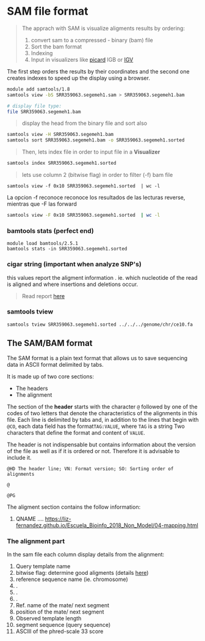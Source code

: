 # SAM file format

> The apprach with SAM is visualize aligments results by ordering:
>
> 1. convert sam to a compressed - binary (bam) file
> 2. Sort the bam format
> 3. Indexing
> 4. Input in visualizers like [picard](http://broadinstitute.github.io/picard/) IGB or [IGV](https://software.broadinstitute.org/software/igv/) 

The first step orders the results by their coordinates and the second one creates indexes to speed up the display using a browser.

```bash
module add samtools/1.8 
samtools view -bS SRR359063.segemeh1.sam > SRR359063.segemeh1.bam

# display file type:
file SRR359063.segemeh1.bam
```

> display the head from the binary file and sort also

```bash
samtools view -H SRR359063.segemeh1.bam
samtools sort SRR359063.segemeh1.bam -o SRR359063.segemeh1.sorted
```

> Then, lets index file in order to input file in a **Visualizer**

```bash
samtools index SRR359063.segemeh1.sorted 
```

> lets use column 2 (bitwise flag) in order to filter (-f) bam file

```
samtools view -f 0x10 SRR359063.segemeh1.sorted  | wc -l
```

La opcion -f reconoce reconoce los resultados de las lecturas reverse, mientras que -F las forward

```bash
samtools view -F 0x10 SRR359063.segemeh1.sorted  | wc -l
```

### bamtools stats (perfect end)

```
module load bamtools/2.5.1 
bamtools stats -in SRR359063.segemeh1.sorted 
```



### cigar string (important when analyze SNP's)

this values report the aligment information . ie. which nucleotide of the read is aligned and where insertions and deletions occur.

> Read report [here](https://genome.sph.umich.edu/wiki/SAM#What_is_a_CIGAR.3F) 

### samtools tview

```
samtools tview SRR359063.segemeh1.sorted ../../../genome/chr/ce10.fa
```

## The SAM/BAM format

The SAM format is a plain text format that allows us to save sequencing data in ASCII format delimited by tabs.

It is made up of two core sections:

- The headers
- The alignment

The section of the **header** starts with the character `@` followed by one of the codes of two letters that denote the characteristics of the alignments in this file. Each line is delimited by tabs and, in addition to the lines that begin with `@CO`, each data field has the format`TAG:VALUE`, where `TAG` is a string Two characters that define the format and content of `VALUE`.

The header is not indispensable but contains information about the version of the file as well as if it is ordered or not. Therefore it is advisable to include it.

```
@HD The header line; VN: Format version; SO: Sorting order of alignments

@

@PG

```

The aligment section contains the follow information:

1. QNAME .... https://liz-fernandez.github.io/Escuela_Bioinfo_2018_Non_Model/04-mapping.html

### The alignment part

In the sam file each column display details from the alignment:

1. Query template name
2. bitwise flag:  determine good aligments (details [here](http://broadinstitute.github.io/picard/explain-flags.html))
3. reference sequence name (ie. chromosome)
4. .
5. .
6. .
7. Ref. name of the mate/ next segment
8. position of the mate/ next segment
9. Observed template length
10. segment sequence (query sequence)
11. ASCIII of the phred-scale 33 score

